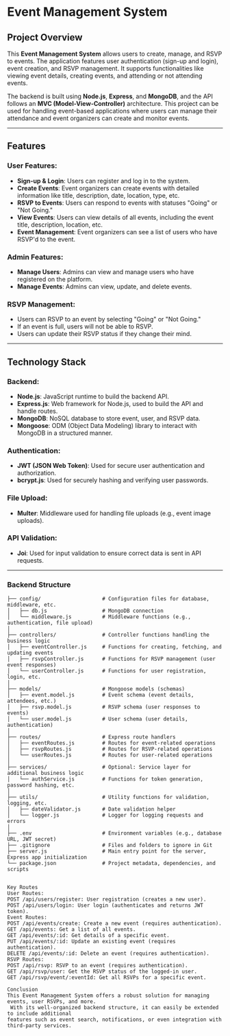 # **Event Management System**

## **Project Overview**

This **Event Management System** allows users to create, manage, and RSVP to events. The application features user authentication (sign-up and login), event creation, and RSVP management. It supports functionalities like viewing event details, creating events, and attending or not attending events.

The backend is built using **Node.js**, **Express**, and **MongoDB**, and the API follows an **MVC (Model-View-Controller)** architecture. This project can be used for handling event-based applications where users can manage their attendance and event organizers can create and monitor events.

---

## **Features**

### **User Features:**
- **Sign-up & Login**: Users can register and log in to the system.
- **Create Events**: Event organizers can create events with detailed information like title, description, date, location, type, etc.
- **RSVP to Events**: Users can respond to events with statuses "Going" or "Not Going."
- **View Events**: Users can view details of all events, including the event title, description, location, etc.
- **Event Management**: Event organizers can see a list of users who have RSVP'd to the event.

### **Admin Features:**
- **Manage Users**: Admins can view and manage users who have registered on the platform.
- **Manage Events**: Admins can view, update, and delete events.

### **RSVP Management:**
- Users can RSVP to an event by selecting "Going" or "Not Going."
- If an event is full, users will not be able to RSVP.
- Users can update their RSVP status if they change their mind.

---

## **Technology Stack**

### **Backend:**
- **Node.js**: JavaScript runtime to build the backend API.
- **Express.js**: Web framework for Node.js, used to build the API and handle routes.
- **MongoDB**: NoSQL database to store event, user, and RSVP data.
- **Mongoose**: ODM (Object Data Modeling) library to interact with MongoDB in a structured manner.

### **Authentication:**
- **JWT (JSON Web Token)**: Used for secure user authentication and authorization.
- **bcrypt.js**: Used for securely hashing and verifying user passwords.

### **File Upload:**
- **Multer**: Middleware used for handling file uploads (e.g., event image uploads).

### **API Validation:**
- **Joi**: Used for input validation to ensure correct data is sent in API requests.

---



### **Backend Structure**
```plaintext
├── config/                    # Configuration files for database, middleware, etc.
│   ├── db.js                  # MongoDB connection
│   └── middleware.js          # Middleware functions (e.g., authentication, file upload)
│
├── controllers/               # Controller functions handling the business logic
│   ├── eventController.js     # Functions for creating, fetching, and updating events
│   ├── rsvpController.js      # Functions for RSVP management (user event responses)
│   └── userController.js      # Functions for user registration, login, etc.
│
├── models/                    # Mongoose models (schemas)
│   ├── event.model.js         # Event schema (event details, attendees, etc.)
│   ├── rsvp.model.js          # RSVP schema (user responses to events)
│   └── user.model.js          # User schema (user details, authentication)
│
├── routes/                    # Express route handlers
│   ├── eventRoutes.js         # Routes for event-related operations
│   ├── rsvpRoutes.js          # Routes for RSVP-related operations
│   └── userRoutes.js          # Routes for user-related operations
│
├── services/                  # Optional: Service layer for additional business logic
│   └── authService.js         # Functions for token generation, password hashing, etc.
│
├── utils/                     # Utility functions for validation, logging, etc.
│   ├── dateValidator.js       # Date validation helper
│   └── logger.js              # Logger for logging requests and errors
│
├── .env                       # Environment variables (e.g., database URL, JWT secret)
├── .gitignore                 # Files and folders to ignore in Git
├── server.js                  # Main entry point for the server, Express app initialization
└── package.json               # Project metadata, dependencies, and scripts


Key Routes
User Routes:
POST /api/users/register: User registration (creates a new user).
POST /api/users/login: User login (authenticates and returns JWT token).
Event Routes:
POST /api/events/create: Create a new event (requires authentication).
GET /api/events: Get a list of all events.
GET /api/events/:id: Get details of a specific event.
PUT /api/events/:id: Update an existing event (requires authentication).
DELETE /api/events/:id: Delete an event (requires authentication).
RSVP Routes:
POST /api/rsvp: RSVP to an event (requires authentication).
GET /api/rsvp/user: Get the RSVP status of the logged-in user.
GET /api/rsvp/event/:eventId: Get all RSVPs for a specific event.

Conclusion
This Event Management System offers a robust solution for managing events, user RSVPs, and more.
 With its well-organized backend structure, it can easily be extended to include additional
features such as event search, notifications, or even integration with third-party services.
